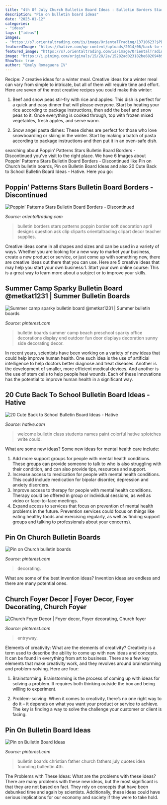 ```yaml
---
title: "4th Of July Church Bulletin Board Ideas : Bulletin Borders Stars Patterns Poppin Border Soft Decoration April Designs Question Ask Clip Cliparts Orientaltrading Clipart Decor Teacher Supplies"
description: "Pin on bulletin board ideas"
date: "2023-01-12"
categories:
- "ideas"
tags: ["ideas"]
images:
- "https://s7.orientaltrading.com/is/image/OrientalTrading/13710623?$PDP_VIEWER_IMAGE$"
featuredImage: "https://hative.com/wp-content/uploads/2014/06/back-to-school-ideas/15-welcome-to-our-colorful-class.jpg"
featured_image: "https://s7.orientaltrading.com/is/image/OrientalTrading/13710623?$PDP_VIEWER_IMAGE$"
image: "https://i.pinimg.com/originals/15/28/2a/15282ad023182be682694b96a16fdf59.jpg"
ShowToc: true
author: "Emely Romaguera IV"
---
```



Recipe: 7 creative ideas for a winter meal.
Creative ideas for a winter meal can vary from simple to intricate, but all of them will require time and effort. Here are seven of the most creative recipes you could make this winter: 
1. Beef and snow peas stir-fry with rice and apples: This dish is perfect for a quick and easy dinner that will please everyone. Start by heating your rice according to package instructions, then add the beef and snow peas to it. Once everything is cooked through, top with frozen mixed vegetables, fresh apples, and serve warm. 

2. Snow angel pasta dishes: These dishes are perfect for those who love snowboarding or skiing in the winter. Start by making a batch of pasta according to package instructions and then put it in an oven-safe dish.

	

		
searching about Poppin’ Patterns Stars Bulletin Board Borders - Discontinued you've visit to the right place. We have 6 Images about Poppin’ Patterns Stars Bulletin Board Borders - Discontinued like Pin on Church bulletin boards, Pin on Bulletin Board Ideas and also 20 Cute Back to School Bulletin Board Ideas - Hative. Here you go:
		
    
## Poppin’ Patterns Stars Bulletin Board Borders - Discontinued

<img loading=lazy src="https://s7.orientaltrading.com/is/image/OrientalTrading/13710623?$PDP_VIEWER_IMAGE$" onerror="this.onerror=null;this.src='https://tse2.mm.bing.net/th?id=OIP.7ti8y4ixbDDqSFW303k1zwHaHa&amp;pid=15.1';" alt="Poppin’ Patterns Stars Bulletin Board Borders - Discontinued">

_Source: orientaltrading.com_

>bulletin borders stars patterns poppin border soft decoration april designs question ask clip cliparts orientaltrading clipart decor teacher supplies. 

	

Creative ideas come in all shapes and sizes and can be used in a variety of ways. Whether you are looking for a new way to market your business, create a new product or service, or just come up with something new, there are creative ideas out there that you can use. Here are 5 creative ideas that may help you start your own business:1. Start your own online course: This is a great way to learn more about a subject or to improve your skills.

    
## Summer Camp Sparky Bulletin Board @metkat1231 | Summer Bulletin Boards

<img loading=lazy src="https://i.pinimg.com/originals/8d/3f/8a/8d3f8a03e236c57d2926a9c46dbf2e0e.jpg" onerror="this.onerror=null;this.src='https://tse3.mm.bing.net/th?id=OIP.O3zhKyeTXWaKltRRTz6JFAHaJ4&amp;pid=15.1';" alt="Summer camp sparky bulletin board @metkat1231 | Summer bulletin boards">

_Source: pinterest.com_

>bulletin boards summer camp beach preschool sparky office decorations display end outdoor fun door displays decoration sunny side decorating decor. 

	

In recent years, scientists have been working on a variety of new ideas that could help improve human health. One such idea is the use of artificial intelligence to help doctors better diagnose and treat diseases. Another is the development of smaller, more efficient medical devices. And another is the use of stem cells to help people heal wounds. Each of these innovations has the potential to improve human health in a significant way.

    
## 20 Cute Back To School Bulletin Board Ideas - Hative

<img loading=lazy src="https://hative.com/wp-content/uploads/2014/06/back-to-school-ideas/15-welcome-to-our-colorful-class.jpg" onerror="this.onerror=null;this.src='https://tse2.mm.bing.net/th?id=OIP.DbqLIWhIbQMxiQKv_vy4tAHaDo&amp;pid=15.1';" alt="20 Cute Back to School Bulletin Board Ideas - Hative">

_Source: hative.com_

>welcome bulletin class students names paint colorful hative splotches write could. 

	

What are some new ideas?
Some new ideas for mental health care include:
1. Add more support groups for people with mental health conditions. These groups can provide someone to talk to who is also struggling with their condition, and can also provide tips, resources and support.
2. Increase access to medication for people with mental health conditions. This could include medication for bipolar disorder, depression and anxiety disorders.
3. Improve access to therapy for people with mental health conditions. Therapy could be offered in group or individual sessions, as well as video or face-to-face meetings.
4. Expand access to services that focus on prevention of mental health problems in the future. Prevention services could focus on things like eating healthy foods and exercising regularly, as well as finding support groups and talking to professionals about your concerns).

    
## Pin On Church Bulletin Boards

<img loading=lazy src="https://i.pinimg.com/originals/f3/bb/a4/f3bba40b9d2807137755b1c9129d2e3f.jpg" onerror="this.onerror=null;this.src='https://tse1.mm.bing.net/th?id=OIP.qoEtz92a8CnAybxfcsR_QAHaJ4&amp;pid=15.1';" alt="Pin on Church bulletin boards">

_Source: pinterest.com_

>decorating. 

	

What are some of the best invention ideas?
Invention ideas are endless and there are many potential ones.

    
## Church Foyer Decor | Foyer Decor, Foyer Decorating, Church Foyer

<img loading=lazy src="https://i.pinimg.com/originals/15/28/2a/15282ad023182be682694b96a16fdf59.jpg" onerror="this.onerror=null;this.src='https://tse4.mm.bing.net/th?id=OIP.AX4FXK7HTFsywodVcp6UFgHaNK&amp;pid=15.1';" alt="Church Foyer Decor | Foyer decor, Foyer decorating, Church foyer">

_Source: pinterest.com_

>entryway. 

	

Elements of creativity: What are the elements of creativity?
Creativity is a term used to describe the ability to come up with new ideas and concepts. It can be found in everything from art to business. There are a few key elements that make creativity work, and they revolves around brainstorming and problem-solving. Here are four:
1. Brainstorming: Brainstorming is the process of coming up with ideas for solving a problem. It requires both thinking outside the box and being willing to experiment.

2. Problem-solving: When it comes to creativity, there’s no one right way to do it – it depends on what you want your product or service to achieve. The key is finding a way to solve the challenge your customer or client is facing.


    
## Pin On Bulletin Board Ideas

<img loading=lazy src="https://i.pinimg.com/originals/cf/bd/9f/cfbd9f9b250e7624e0a02a2b663e4f83.jpg" onerror="this.onerror=null;this.src='https://tse4.mm.bing.net/th?id=OIP.lyUlAp9gfr4RhKhISbxwmAHaFj&amp;pid=15.1';" alt="Pin on Bulletin Board Ideas">

_Source: pinterest.com_

>bulletin boards christian father church fathers july quotes idea founding bullentin 4th. 

	

The Problems with These Ideas: What are the problems with these ideas?
There are many problems with these new ideas, but the most significant is that they are not based on fact. They rely on concepts that have been debunked time and again by scientists. Additionally, these ideas could have serious implications for our economy and society if they were to take hold.

